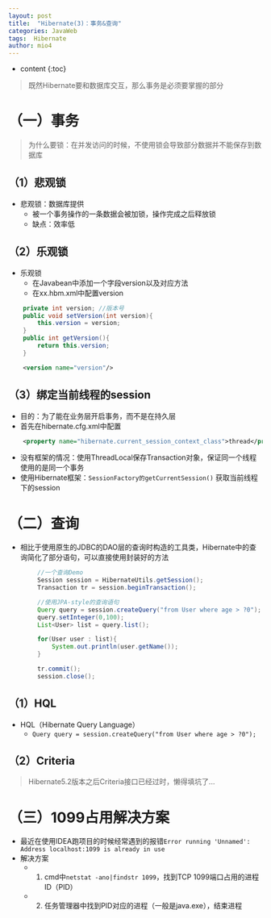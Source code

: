 ```yaml
---
layout: post
title:  "Hibernate(3)：事务&查询"
categories: JavaWeb
tags:  Hibernate
author: mio4
---
```


* content
{:toc}





>既然Hibernate要和数据库交互，那么事务是必须要掌握的部分

# （一）事务

>为什么要锁：在并发访问的时候，不使用锁会导致部分数据并不能保存到数据库

## （1）悲观锁

 - 悲观锁：数据库提供
	 - 被一个事务操作的一条数据会被加锁，操作完成之后释放锁
	 - 缺点：效率低

## （2）乐观锁

 - 乐观锁
	- 在Javabean中添加一个字段version以及对应方法
	- 在xx.hbm.xml中配置version

```java 
	private int version; //版本号
	public void setVersion(int version){
		this.version = version;
	}
	public int getVersion(){
		return this.version;
	}
```

```xml 
	<version name="version"/>
```

## （3）绑定当前线程的session

 - 目的：为了能在业务层开启事务，而不是在持久层
 - 首先在hibernate.cfg.xml中配置

```xml 
	<property name="hibernate.current_session_context_class">thread</property>
```

 - 没有框架的情况：使用ThreadLocal保存Transaction对象，保证同一个线程使用的是同一个事务
 - 使用Hibernate框架：```SessionFactory的getCurrentSession()``` 获取当前线程下的session


# （二）查询

 - 相比于使用原生的JDBC的DAO层的查询时构造的工具类，Hibernate中的查询简化了部分语句，可以直接使用封装好的方法

```java 
		//一个查询Demo
		Session session = HibernateUtils.getSession();
		Transaction tr = session.beginTransaction();

		//使用JPA-style的查询语句
		Query query = session.createQuery("from User where age > ?0");
		query.setInteger(0,100);
		List<User> list = query.list();

		for(User user : list){
			System.out.println(user.getName());
		}

		tr.commit();
		session.close();
```

## （1）HQL

 - HQL（Hibernate Query Language）
	 - ```Query query = session.createQuery("from User where age > ?0");```


## （2）Criteria

>Hibernate5.2版本之后Criteria接口已经过时，懒得填坑了...


# （三）1099占用解决方案

 - 最近在使用IDEA跑项目的时候经常遇到的报错```Error running 'Unnamed': Address localhost:1099 is already in use```
 - 解决方案
	 - 1. cmd中```netstat -ano|findstr 1099```，找到TCP 1099端口占用的进程ID（PID）
	 - 2. 任务管理器中找到PID对应的进程（一般是java.exe），结束进程